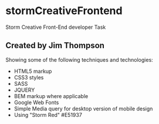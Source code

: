 # stormCreativeFrontend
Storm Creative Front-End developer Task

## Created by Jim Thompson

Showing some of the following techniques and technologies:

* HTML5 markup
* CSS3 styles
* SASS
* JQUERY
* BEM markup where applicable
* Google Web Fonts
* Simple Media query for desktop version of mobile design
* Using "Storm Red" #E51937
